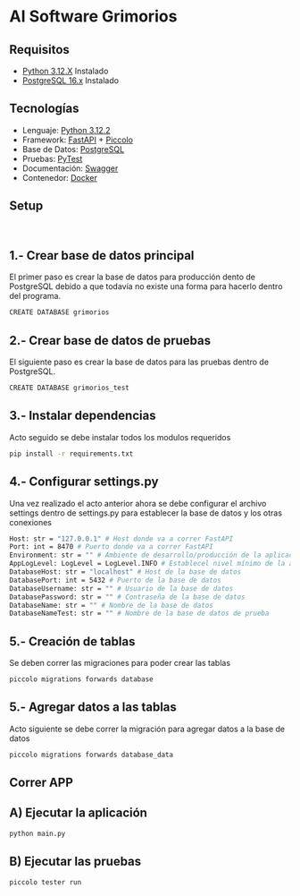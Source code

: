 # AI Software Grimorios


## Requisitos

- [Python 3.12.X](https://www.python.org/downloads/) Instalado
- [PostgreSQL 16.x](https://www.postgresql.org/) Instalado

## Tecnologías

- Lenguaje: [Python 3.12.2](https://www.python.org/downloads/)
- Framework: [FastAPI](https://fastapi.tiangolo.com/) + [Piccolo](https://piccolo-orm.readthedocs.io/en/latest/index.html)
- Base de Datos: [PostgreSQL](https://www.postgresql.org/)
- Pruebas: [PyTest](https://docs.pytest.org/en/8.2.x/)
- Documentación: [Swagger](https://swagger.io/)
- Contenedor: [Docker](https://www.docker.com/)

## Setup

&nbsp;
## 1.- Crear base de datos principal 
El primer paso es crear la base de datos para producción dento de PostgreSQL debido a que todavía no existe una forma para hacerlo dentro del programa.

```bash
CREATE DATABASE grimorios
```

## 2.- Crear base de datos de pruebas 
El siguiente paso es crear la base de datos para las pruebas dentro de PostgreSQL.

```bash
CREATE DATABASE grimorios_test
```

## 3.- Instalar dependencias
Acto seguido se debe instalar todos los modulos requeridos

```bash
pip install -r requirements.txt
```

## 4.- Configurar settings.py
Una vez realizado el acto anterior ahora se debe configurar el archivo settings dentro de settings.py para establecer la base de datos y los otras conexiones

```bash
Host: str = "127.0.0.1" # Host donde va a correr FastAPI
Port: int = 8470 # Puerto donde va a correr FastAPI
Environment: str = "" # Ambiente de desarrollo/producción de la aplicación
AppLogLevel: LogLevel = LogLevel.INFO # Establecel nivel mínimo de la app
DatabaseHost: str = "localhost" # Host de la base de datos
DatabasePort: int = 5432 # Puerto de la base de datos
DatabaseUsername: str = "" # Usuario de la base de datos
DatabasePassword: str = "" # Contraseña de la base de datos
DatabaseName: str = "" # Nombre de la base de datos
DatabaseNameTest: str = "" # Nombre de la base de datos de prueba
```

## 5.- Creación de tablas
Se deben correr las migraciones para poder crear las tablas

```bash
piccolo migrations forwards database
```

## 5.- Agregar datos a las tablas
Acto siguiente se debe correr la migración para agregar datos a la base de datos

```bash
piccolo migrations forwards database_data
```
## Correr APP

## A) Ejecutar la aplicación

```bash
python main.py
```

## B) Ejecutar las pruebas

```bash
piccolo tester run
```